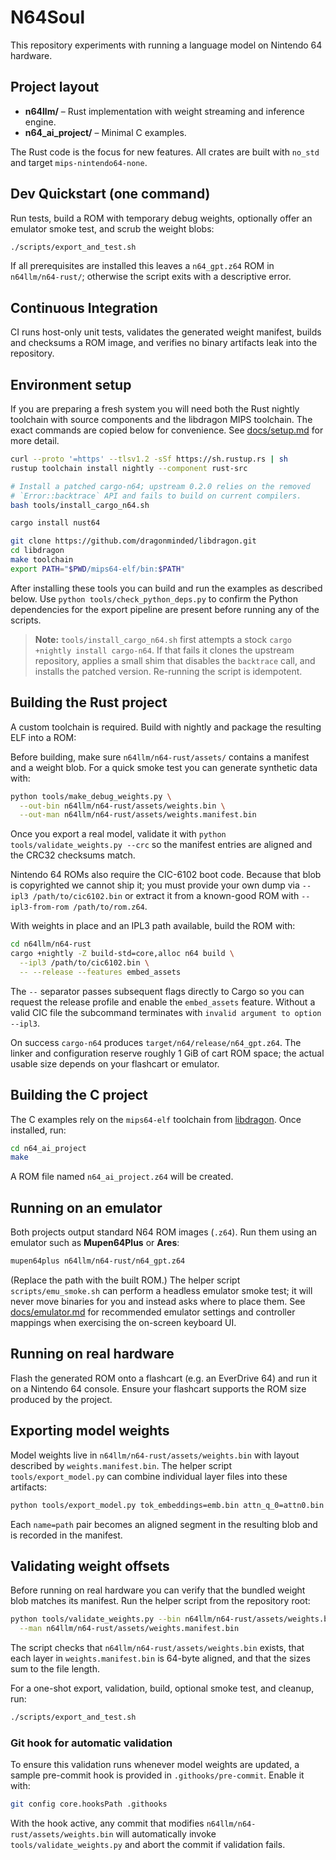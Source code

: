# N64Soul

This repository experiments with running a language model on Nintendo 64 hardware.

## Project layout

- **n64llm/** – Rust implementation with weight streaming and inference engine.
- **n64_ai_project/** – Minimal C examples.

The Rust code is the focus for new features. All crates are built with
`no_std` and target `mips-nintendo64-none`.

## Dev Quickstart (one command)
Run tests, build a ROM with temporary debug weights, optionally offer an emulator
smoke test, and scrub the weight blobs:

```bash
./scripts/export_and_test.sh
```

If all prerequisites are installed this leaves a `n64_gpt.z64` ROM in
`n64llm/n64-rust/`; otherwise the script exits with a descriptive error.

## Continuous Integration

CI runs host-only unit tests, validates the generated weight manifest, builds and checksums a ROM image, and verifies no binary artifacts leak into the repository.

## Environment setup

If you are preparing a fresh system you will need both the Rust nightly toolchain
with source components and the libdragon MIPS toolchain. The exact commands are
copied below for convenience. See [docs/setup.md](docs/setup.md) for more detail.

```bash
curl --proto '=https' --tlsv1.2 -sSf https://sh.rustup.rs | sh
rustup toolchain install nightly --component rust-src

# Install a patched cargo-n64; upstream 0.2.0 relies on the removed
# `Error::backtrace` API and fails to build on current compilers.
bash tools/install_cargo_n64.sh

cargo install nust64

git clone https://github.com/dragonminded/libdragon.git
cd libdragon
make toolchain
export PATH="$PWD/mips64-elf/bin:$PATH"
```

After installing these tools you can build and run the examples as described
below. Use `python tools/check_python_deps.py` to confirm the Python
dependencies for the export pipeline are present before running any of the
scripts.

> **Note:** `tools/install_cargo_n64.sh` first attempts a stock `cargo +nightly
> install cargo-n64`. If that fails it clones the upstream repository, applies a
> small shim that disables the `backtrace` call, and installs the patched
> version. Re-running the script is idempotent.

## Building the Rust project

A custom toolchain is required. Build with nightly and package the resulting ELF into a ROM:

Before building, make sure `n64llm/n64-rust/assets/` contains a manifest and a
weight blob. For a quick smoke test you can generate synthetic data with:

```bash
python tools/make_debug_weights.py \
  --out-bin n64llm/n64-rust/assets/weights.bin \
  --out-man n64llm/n64-rust/assets/weights.manifest.bin
```

Once you export a real model, validate it with `python tools/validate_weights.py --crc`
so the manifest entries are aligned and the CRC32 checksums match.

Nintendo 64 ROMs also require the CIC-6102 boot code. Because that blob is
copyrighted we cannot ship it; you must provide your own dump via
`--ipl3 /path/to/cic6102.bin` or extract it from a known-good ROM with
`--ipl3-from-rom /path/to/rom.z64`.

With weights in place and an IPL3 path available, build the ROM with:

```bash
cd n64llm/n64-rust
cargo +nightly -Z build-std=core,alloc n64 build \
  --ipl3 /path/to/cic6102.bin \
  -- --release --features embed_assets
```

The `--` separator passes subsequent flags directly to Cargo so you can request
the release profile and enable the `embed_assets` feature. Without a valid CIC
file the subcommand terminates with `invalid argument to option --ipl3`.

On success `cargo-n64` produces `target/n64/release/n64_gpt.z64`. The linker and
configuration reserve roughly 1&nbsp;GiB of cart ROM space; the actual usable size
depends on your flashcart or emulator.

## Building the C project

The C examples rely on the `mips64-elf` toolchain from [libdragon](https://libdragon.dev/). Once installed, run:

```bash
cd n64_ai_project
make
```

A ROM file named `n64_ai_project.z64` will be created.

## Running on an emulator

Both projects output standard N64 ROM images (`.z64`). Run them using an
emulator such as **Mupen64Plus** or **Ares**:

```bash
mupen64plus n64llm/n64-rust/n64_gpt.z64
```

(Replace the path with the built ROM.)
The helper script `scripts/emu_smoke.sh` can perform a headless emulator smoke
test; it will never move binaries for you and instead asks where to place them.
See [docs/emulator.md](docs/emulator.md) for recommended emulator settings and
controller mappings when exercising the on-screen keyboard UI.

## Running on real hardware

Flash the generated ROM onto a flashcart (e.g. an EverDrive&nbsp;64) and
run it on a Nintendo&nbsp;64 console. Ensure your flashcart supports the
ROM size produced by the project.

## Exporting model weights

Model weights live in `n64llm/n64-rust/assets/weights.bin` with layout described by
`weights.manifest.bin`. The helper script `tools/export_model.py` can combine
individual layer files into these artifacts:

```bash
python tools/export_model.py tok_embeddings=emb.bin attn_q_0=attn0.bin
```

Each `name=path` pair becomes an aligned segment in the resulting blob and is
recorded in the manifest.

## Validating weight offsets

Before running on real hardware you can verify that the bundled weight blob
matches its manifest. Run the helper script from the repository root:

```bash
python tools/validate_weights.py --bin n64llm/n64-rust/assets/weights.bin \
  --man n64llm/n64-rust/assets/weights.manifest.bin
```

The script checks that `n64llm/n64-rust/assets/weights.bin` exists, that each layer in
`weights.manifest.bin` is 64-byte aligned, and that the sizes sum to the file
length.

For a one-shot export, validation, build, optional smoke test, and cleanup, run:

```bash
./scripts/export_and_test.sh
```

### Git hook for automatic validation

To ensure this validation runs whenever model weights are updated, a sample
pre-commit hook is provided in `.githooks/pre-commit`. Enable it with:

```bash
git config core.hooksPath .githooks
```

With the hook active, any commit that modifies
`n64llm/n64-rust/assets/weights.bin` will automatically invoke
`tools/validate_weights.py` and abort the commit if validation fails.
